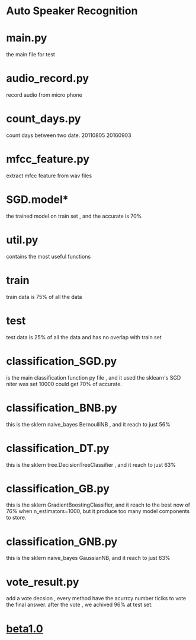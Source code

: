 # Auto Speaker Recognition

# main.py

the main file for test

# audio_record.py

record audio from micro phone

# count_days.py

count days between two date. 20110805   20160903

# mfcc_feature.py

extract mfcc feature from wav files

# SGD.model*

the trained model on train set , and the accurate is 70%

# util.py

contains the most useful functions 

# train

train data is 75% of all the data

# test 

test data is 25% of all the data and has no overlap with train set

# classification_SGD.py

is the main classification function py file , and it used the sklearn's SGD    
niter was set 10000 could get 70% of accurate.
# classification_BNB.py
this is the sklern naive_bayes BernoulliNB ,
and it reach to just 56%
# classification_DT.py
this is the sklern tree.DecisionTreeClassifier ,
and it reach to just 63%
# classification_GB.py
this is the sklern GradientBoostingClassifier,
and it reach to the best now of 76% when n_estimators=1000,
but it produce too many model components to store.
# classification_GNB.py
this is the sklern naive_bayes GaussianNB,
and it reach to just 63%
# vote_result.py
add a vote decsion , every method have the acurrcy number ticiks to vote the final answer.
after the vote , we achived  96% at test set.


# [beta1.0](https://github.com/zhangxulong/python_tutorial_ASR/releases)
 



